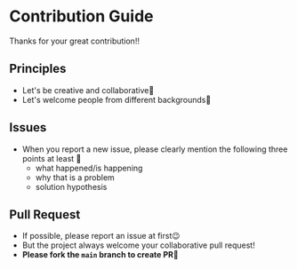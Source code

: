 # Contribution Guide
Thanks for your great contribution!!

## Principles
- Let's be creative and collaborative👶
- Let's welcome people from different backgrounds👶

## Issues
- When you report a new issue, please clearly mention the following three points at least 🎉
  - what happened/is happening
  - why that is a problem
  - solution hypothesis

## Pull Request
- If possible, please report an issue at first😉
- But the project always welcome your collaborative pull request!
- **Please fork the ```main``` branch to create PR🎉**
